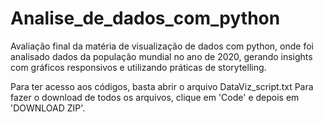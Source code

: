 # Analise_de_dados_com_python
Avaliação final da matéria de visualização de dados com python, onde foi analisado dados da população mundial no ano de 2020, gerando insights com gráficos responsivos e utilizando práticas de storytelling.

Para ter acesso aos códigos, basta abrir o arquivo DataViz_script.txt
Para fazer o download de todos os arquivos, clique em 'Code' e depois em 'DOWNLOAD ZIP'. 
